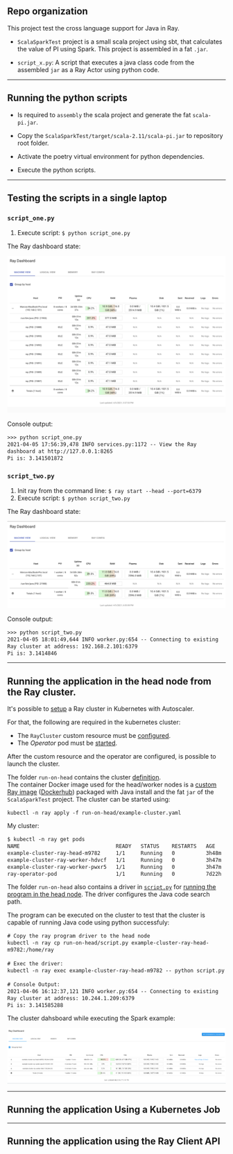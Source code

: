 ## Repo organization 

This project test the cross language support for Java in Ray. 

- `ScalaSparkTest` project is a small scala project using sbt, that calculates the value of PI using Spark. This project is assembled in a fat `.jar`.

- `script_x.py`: A script that executes a java class code from the assembled `jar` as a Ray Actor using python code. 

--------

## Running the python scripts

- Is required to `assembly` the scala project and generate the fat `scala-pi.jar`. 

- Copy the `ScalaSparkTest/target/scala-2.11/scala-pi.jar` to repository root folder. 

- Activate the poetry virtual environment for python dependencies. 

- Execute the python scripts. 

--------

## Testing the scripts in a single laptop

### `script_one.py`

1. Execute script: `$ python script_one.py`

The Ray dashboard state: 

![Dashboard image](images/script_one.png)

Console output: 

```
>>> python script_one.py 
2021-04-05 17:56:39,478 INFO services.py:1172 -- View the Ray dashboard at http://127.0.0.1:8265
Pi is: 3.141501872
```

### `script_two.py` 

1. Init ray from the command line: `$ ray start --head --port=6379`
2. Execute script: `$ python script_two.py`

The Ray dashboard state:

![Dashboard image](images/script_two.png)

Console output: 

```
>>> python script_two.py 
2021-04-05 18:01:49,644 INFO worker.py:654 -- Connecting to existing Ray cluster at address: 192.168.2.101:6379
Pi is: 3.1414846
```

-------

## Running the application in the head node from the Ray cluster.  

It's possible to [setup](https://docs.ray.io/en/master/cluster/kubernetes.html#the-ray-kubernetes-operator) 
a Ray cluster in Kubernetes with Autoscaler.

For that, the following are required in the kubernetes cluster: 

- The `RayCluster` custom resource must be [configured](https://github.com/ray-project/ray/blob/ray-1.2.0/python/ray/autoscaler/kubernetes/operator_configs/cluster_crd.yaml).
- The _Operator_ pod must be [started](https://github.com/ray-project/ray/blob/ray-1.2.0/python/ray/autoscaler/kubernetes/operator_configs/operator.yaml).

After the custom resource and the operator are configured, is possible to launch the cluster. 

The folder `run-on-head` contains the cluster [definition](https://github.com/MarcoAlejandro/cross_language_ray_experiment/blob/main/run-on-head/example-cluster.yaml).  
The container Docker image used for the head/worker nodes is a [custom Ray image](https://github.com/MarcoAlejandro/cross_language_ray_experiment/blob/main/run-on-head/Dockerfile) ([Dockerhub](https://hub.docker.com/repository/docker/kada9001/ray-custom-image)) packaged with Java install and the fat `jar` of the `ScalaSparkTest` project. 
The cluster can be started using: 

```
kubectl -n ray apply -f run-on-head/example-cluster.yaml
```

My cluster:

```
$ kubectl -n ray get pods
NAME                               READY   STATUS    RESTARTS   AGE
example-cluster-ray-head-m9782     1/1     Running   0          3h48m
example-cluster-ray-worker-hdvcf   1/1     Running   0          3h47m
example-cluster-ray-worker-pwxr5   1/1     Running   0          3h47m
ray-operator-pod                   1/1     Running   0          7d22h
```

The folder `run-on-head` also contains a driver in [`script.py`](https://github.com/MarcoAlejandro/cross_language_ray_experiment/blob/main/run-on-head/script.py) for [running the program in the head node](https://docs.ray.io/en/master/cluster/kubernetes.html#running-the-program-on-the-head-node). 
The driver configures the Java code search path. 

The program can be executed on the cluster to test that the cluster is capable of running Java code using python successfuly: 

```
# Copy the ray program driver to the head node
kubectl -n ray cp run-on-head/script.py example-cluster-ray-head-m9782:/home/ray

# Exec the driver: 
kubectl -n ray exec example-cluster-ray-head-m9782 -- python script.py

# Console Output: 
2021-04-06 16:12:37,121 INFO worker.py:654 -- Connecting to existing Ray cluster at address: 10.244.1.209:6379
Pi is: 3.141585288
```

The cluster dahsboard while executing the Spark example: 

![Cluster dashboard](images/cluster_run_on_head.png)

-----

## Running the application Using a Kubernetes Job


-----

## Running the application using the Ray Client  API